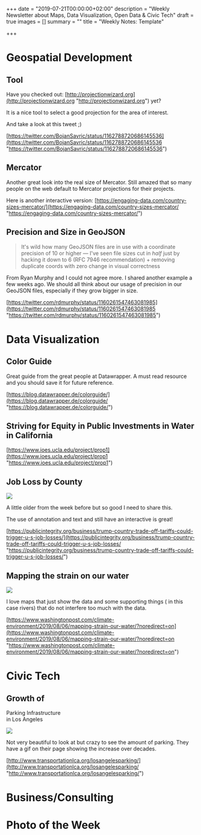 +++
date = "2019-07-21T00:00:00+02:00"
description = "Weekly Newsletter about Maps, Data Visualization, Open Data & Civic Tech"
draft = true
images = []
summary = ""
title = "Weekly Notes: Template"

+++
# Geospatial Development

## Tool

Have you checked out: [http://projectionwizard.org](http://projectionwizard.org  "http://projectionwizard.org") yet?

It is a nice tool to select a good projection for the area of interest. 

And take a look at this tweet ;) 

[https://twitter.com/BojanSavric/status/1162788720686145536](https://twitter.com/BojanSavric/status/1162788720686145536 "https://twitter.com/BojanSavric/status/1162788720686145536")

## Mercator

Another great look into the real size of Mercator. Still amazed that so many people on the web default to Mercator projections for their projects.

Here is another interactive version: [https://engaging-data.com/country-sizes-mercator/](https://engaging-data.com/country-sizes-mercator/ "https://engaging-data.com/country-sizes-mercator/")

## Precision and Size in GeoJSON

> It's wild how many GeoJSON files are in use with a coordinate precision of 10 or higher — I've seen file sizes cut in *half* just by hacking it down to 6 (RFC 7946 recommendation) + removing duplicate coords with zero change in visual correctness

From Ryan Murphy and I could not agree more. I shared another example a few weeks ago. We should all think about our usage of precision in our GeoJSON files, especially if they grow bigger in size. 

[https://twitter.com/rdmurphy/status/1160261547463081985](https://twitter.com/rdmurphy/status/1160261547463081985 "https://twitter.com/rdmurphy/status/1160261547463081985")

# Data Visualization

## Color Guide

Great guide from the great people at Datawrapper. A must read resource and you should save it for future reference.

[https://blog.datawrapper.de/colorguide/](https://blog.datawrapper.de/colorguide/ "https://blog.datawrapper.de/colorguide/")

## Striving for Equity in Public Investments in Water in California

[https://www.ioes.ucla.edu/project/prop1](https://www.ioes.ucla.edu/project/prop1 "https://www.ioes.ucla.edu/project/prop1")

## Job Loss by County

![](https://res.cloudinary.com/civicvision/image/upload/f_auto,q_auto,w_auto,dpr_auto,c_limit/milafrerichs.com/newsletter/data-viz/job-loss-trade-war.png)

A little older from the week before but so good I need to share this. 

The use of annotation and text and still have an interactive is great! 

[https://publicintegrity.org/business/trump-country-trade-off-tariffs-could-trigger-u-s-job-losses/](https://publicintegrity.org/business/trump-country-trade-off-tariffs-could-trigger-u-s-job-losses/ "https://publicintegrity.org/business/trump-country-trade-off-tariffs-could-trigger-u-s-job-losses/")

## **Mapping the strain on our water**

![](https://res.cloudinary.com/civicvision/image/upload/f_auto,q_auto,w_auto,dpr_auto,c_limit/milafrerichs.com/newsletter/data-viz/mapping-strain.png)

I love maps that just show the data and some supporting things ( in this case rivers) that do not interfere too much with the data. 

[https://www.washingtonpost.com/climate-environment/2019/08/06/mapping-strain-our-water/?noredirect=on](https://www.washingtonpost.com/climate-environment/2019/08/06/mapping-strain-our-water/?noredirect=on "https://www.washingtonpost.com/climate-environment/2019/08/06/mapping-strain-our-water/?noredirect=on")

# Civic Tech

## Growth of  
Parking Infrastructure  
in Los Angeles

![](https://res.cloudinary.com/civicvision/image/upload/f_auto,q_auto,w_auto,dpr_auto,c_limit/milafrerichs.com/newsletter/data-viz/parking-la.png)

Not very beautiful to look at but crazy to see the amount of parking. They have a gif on their page showing the increase over decades. 

[http://www.transportationlca.org/losangelesparking/](http://www.transportationlca.org/losangelesparking/ "http://www.transportationlca.org/losangelesparking/")

# Business/Consulting

# Photo of the Week

<div class="rm-area-end-of-content"></div>